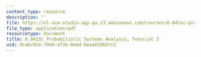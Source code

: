 ```yaml
---
content_type: resource
description: ''
file: https://ol-ocw-studio-app-qa.s3.amazonaws.com/courses/6-041sc-probabilistic-systems-analysis-and-applied-probability-fall-2013/dcabc92e70a6af3b0eedbeaa03d657c2_MIT6_041SCF13_tut03.pdf
file_type: application/pdf
resourcetype: Document
title: 6.041SC Probabilistic Systems Analysis, Tutorial 3
uid: dcabc92e-70a6-af3b-0eed-beaa03d657c2
---
```

